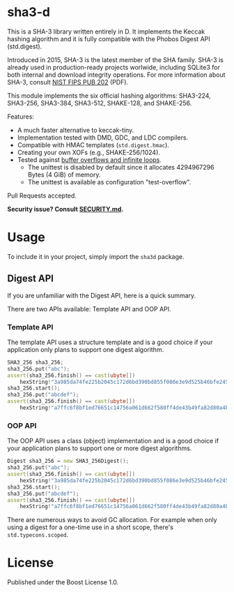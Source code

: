 # sha3-d

This is a SHA-3 library written entirely in D. It implements the Keccak
hashing algorithm and it is fully compatible with the Phobos Digest API (std.digest).

Introduced in 2015, SHA-3 is the latest member of the SHA family. SHA-3 is
already used in production-ready projects worlwide, including SQLite3 for both
internal and download integrity operations. For more information about SHA-3,
consult [NIST FIPS PUB 202](http://dx.doi.org/10.6028/NIST.FIPS.202) (PDF).

This module implements the six official hashing algorithms:
SHA3-224, SHA3-256, SHA3-384, SHA3-512, SHAKE-128, and SHAKE-256.

Features:
- A much faster alternative to keccak-tiny.
- Implementation tested with DMD, GDC, and LDC compilers.
- Compatible with HMAC templates (`std.digest.hmac`).
- Creating your own XOFs (e.g., SHAKE-256/1024).
- Tested against [buffer overflows and infinite loops](https://mouha.be/sha-3-buffer-overflow/).
  - The unittest is disabled by default since it allocates 4294967296 Bytes (4 GiB) of memory.
  - The unittest is available as configuration "test-overflow".

Pull Requests accepted.

**Security issue? Consult [SECURITY.md](../master/.github/SECURITY.md).**

# Usage

To include it in your project, simply import the `sha3d` package.

## Digest API

If you are unfamiliar with the Digest API, here is a quick summary.

There are two APIs available: Template API and OOP API.

### Template API

The template API uses a structure template and is a good choice if your
application only plans to support one digest algorithm.

```d
SHA3_256 sha3_256;
sha3_256.put("abc");
assert(sha3_256.finish() == cast(ubyte[])
    hexString!"3a985da74fe225b2045c172d6bd390bd855f086e3e9d525b46bfe24511431532");
sha3_256.start();
sha3_256.put("abcdef");
assert(sha3_256.finish() == cast(ubyte[])
    hexString!"a7ffc6f8bf1ed76651c14756a061d662f580ff4de43b49fa82d80a4b80f8434a");
```

### OOP API

The OOP API uses a class (object) implementation and is a good choice if
your application plans to support one or more digest algorithms.

```d
Digest sha3_256 = new SHA3_256Digest();
sha3_256.put("abc");
assert(sha3_256.finish() == cast(ubyte[])
    hexString!"3a985da74fe225b2045c172d6bd390bd855f086e3e9d525b46bfe24511431532");
sha3_256.start();
sha3_256.put("abcdef");
assert(sha3_256.finish() == cast(ubyte[])
    hexString!"a7ffc6f8bf1ed76651c14756a061d662f580ff4de43b49fa82d80a4b80f8434a");
```

There are numerous ways to avoid GC allocation. For example when only using a
digest for a one-time use in a short scope, there's `std.typecons.scoped`.

# License

Published under the Boost License 1.0.